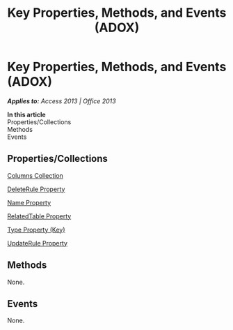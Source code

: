 ﻿---
title: Key Properties, Methods, and Events (ADOX)
TOCTitle: Properties, Methods, and Events
ms:assetid: 35639116-c8ec-103d-88f6-c0560efef2c0
ms:mtpsurl: https://msdn.microsoft.com/en-us/library/JJ249115(v=office.15)
ms:contentKeyID: 48544145
ms.date: 09/18/2015
mtps_version: v=office.15
---

# Key Properties, Methods, and Events (ADOX)


_**Applies to:** Access 2013 | Office 2013_

**In this article**  
Properties/Collections  
Methods  
Events  

## Properties/Collections

[Columns Collection](columns-collection-adox.md)

[DeleteRule Property](deleterule-property-adox.md)

[Name Property](name-property-adox.md)

[RelatedTable Property](relatedtable-property-adox.md)

[Type Property (Key)](https://msdn.microsoft.com/en-us/library/jj248879\(v=office.15\))

[UpdateRule Property](updaterule-property-adox.md)

## Methods

None.

## Events

None.

